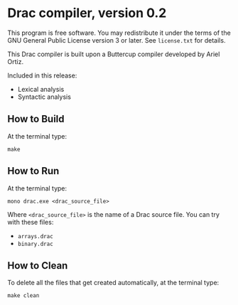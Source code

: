 # Drac compiler, version 0.2

This program is free software. You may redistribute it under the terms of the GNU General Public License version 3 or later. See `license.txt` for details.

This Drac compiler is built upon a Buttercup compiler developed by Ariel Ortiz. 

Included in this release:

* Lexical analysis
* Syntactic analysis

## How to Build

At the terminal type:

    make

## How to Run

At the terminal type:

    mono drac.exe <drac_source_file>

Where `<drac_source_file>` is the name of a Drac source file. You can try with these files:

* `arrays.drac`
* `binary.drac`

## How to Clean

To delete all the files that get created automatically, at the terminal type:

    make clean
